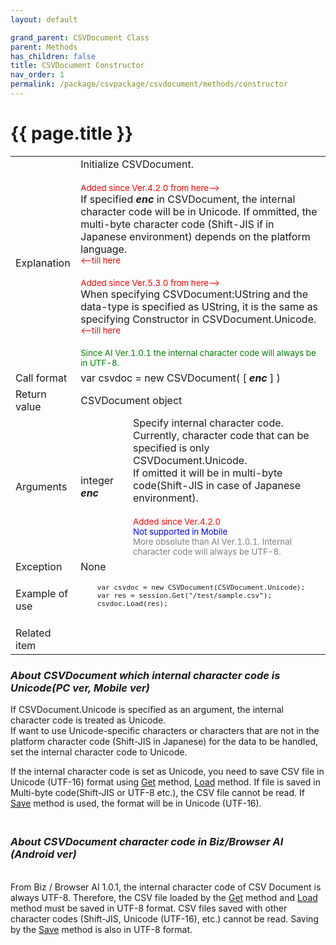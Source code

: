 ```yaml
---
layout: default

grand_parent: CSVDocument Class
parent: Methods
has_children: false
title: CSVDocument Constructor
nav_order: 1
permalink: /package/csvpackage/csvdocument/methods/constructor
---
```

# {{ page.title }}

<table>
  <tr>
    <td>Explanation</td>
    <td colspan="2">Initialize CSVDocument. <br><br><small><span style="color:red">Added since Ver.4.2.0 from here--></span></small>
    <br>If specified <b><i>enc</i></b> in CSVDocument, the internal character code will be in Unicode. If ommitted, the multi-byte character code (Shift-JIS if in Japanese environment) depends on the platform language.<br><small><span style="color:red"><--till here</span></small><br><br><small><span style="color:red">Added since Ver.5.3.0 from here--></span></small><br>When specifying CSVDocument:UString and the data-type is specified as UString, it is the same as specifying Constructor in CSVDocument.Unicode.
    <br><small><span style="color:red"><--till here</span></small><br><br><small><span style="color:green">Since AI Ver.1.0.1 the internal character code will always be in UTF-8.</span></small></td>
  </tr>
  <tr>
    <td>Call format</td>
    <td colspan="2">var csvdoc = new CSVDocument( [ <b><i>enc</i></b> ] )</td>
  </tr>
  <tr>
    <td>Return value</td>
    <td colspan="2">CSVDocument object</td>
  </tr>  
  <tr>
    <td>Arguments</td>
    <td>integer <b><i>enc</i></b></td>
    <td>Specify internal character code. <br>Currently, character code that can be specified is only CSVDocument.Unicode. <br>If omitted it will be in multi-byte code(Shift-JIS in case of Japanese environment).<br><br><small><span style="color:red">Added since Ver.4.2.0</span></small><br><small><span style="color:blue">Not supported in Mobile</span></small><br><small><span style="color:grey">More obsolute than AI Ver.1.0.1. Internal character code will always be UTF-8. </span></small>
    </td>
  </tr>
  <tr>
    <td>Exception</td>
    <td colspan="2">None</td>
  </tr>
  <tr>
    <td>Example of use</td>
    <td colspan="2"><code><pre>
    var csvdoc = new CSVDocument(CSVDocument.Unicode);
    var res = session.Get("/test/sample.csv");
    csvdoc.Load(res);
    </pre></code></td>
  </tr>
  <tr>
    <td>Related item</td>
    <td colspan="2"></td>
  </tr>
</table>


### <i>About CSVDocument which internal character code is Unicode(PC ver, Mobile ver)</i>

If CSVDocument.Unicode is specified as an argument, the internal character code is treated as Unicode.
<br>If want to use Unicode-specific characters or characters that are not in the platform character code (Shift-JIS in Japanese) for the data to be handled, set the internal character code to Unicode.

If the internal character code is set as Unicode, you need to save CSV file in Unicode (UTF-16) format using <a href="/package/csvpackage/csvdocument/methods/get">Get</a> method, <a href="/package/csvpackage/csvdocument/methods/load">Load</a> method. If file is saved in Multi-byte code(Shift-JIS or UTF-8 etc.), the CSV file cannot be read. If <a href="/package/csvpackage/csvdocument/methods/save">Save</a> method is used, the format will be in Unicode (UTF-16).

### <br><i>About CSVDocument character code in Biz/Browser AI (Android ver)</i>

<br>From Biz / Browser AI 1.0.1, the internal character code of CSV Document is always UTF-8. Therefore, the CSV file loaded by the 
<a href="/package/csvpackage/csvdocument/methods/get">Get</a> method and <a href="/package/csvpackage/csvdocument/methods/load">Load</a> method must be saved in UTF-8 format. CSV files saved with other character codes (Shift-JIS, Unicode (UTF-16), etc.) cannot be read. Saving by the <a href="/package/csvpackage/csvdocument/methods/save">Save</a> method is also in UTF-8 format.




